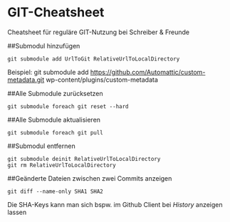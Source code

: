 GIT-Cheatsheet
==============

Cheatsheet für reguläre GIT-Nutzung bei Schreiber &amp; Freunde

##Submodul hinzufügen
```
git submodule add UrlToGit RelativeUrlToLocalDirectory
```
Beispiel: git submodule add https://github.com/Automattic/custom-metadata.git wp-content/plugins/custom-metadata

##Alle Submodule zurücksetzen
```
git submodule foreach git reset --hard
```

##Alle Submodule aktualisieren
```
git submodule foreach git pull
```

##Submodul entfernen
```
git submodule deinit RelativeUrlToLocalDirectory
git rm RelativeUrlToLocalDirectory
```

##Geänderte Dateien zwischen zwei Commits anzeigen
```
git diff --name-only SHA1 SHA2
```
Die SHA-Keys kann man sich bspw. im Github Client bei *History* anzeigen lassen
